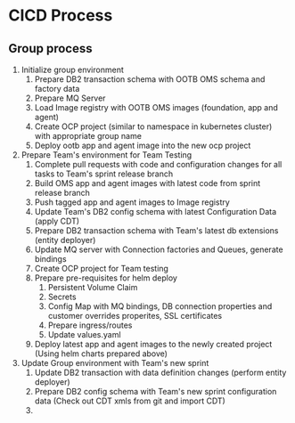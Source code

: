 # CICD Process

## Group process

1. Initialize group environment
   1. Prepare DB2 transaction schema with OOTB OMS schema and factory data
   2. Prepare MQ Server
   3. Load Image registry with OOTB OMS images (foundation, app and agent)
   4. Create OCP project (similar to namespace in kubernetes cluster) with appropriate group name
   5. Deploy ootb app and agent image into the new ocp project
2. Prepare Team's environment for Team Testing
   1. Complete pull requests with code and configuration changes for all tasks to Team's sprint release branch
   2. Build OMS app and agent images with latest code from sprint release branch
   3. Push tagged app and agent images to Image registry
   4. Update Team's DB2 config schema with latest Configuration Data (apply CDT)
   5. Prepare DB2 transaction schema with Team's latest db extensions (entity deployer)
   6. Update MQ server with Connection factories and Queues, generate bindings
   7. Create OCP project for Team testing
   8. Prepare pre-requisites for helm deploy
      1. Persistent Volume Claim
      2. Secrets
      3. Config Map with MQ bindings, DB connection properties and customer overrides properites, SSL certificates
      4. Prepare ingress/routes
      5. Update values.yaml
   9. Deploy latest app and agent images to the newly created project (Using helm charts prepared above)
3. Update Group environment with Team's new sprint
   1. Update DB2 transaction with data definition changes (perform entity deployer)
   2. Prepare DB2 config schema with Team's new sprint configuration data (Check out CDT xmls from git and import CDT)
   3. 
